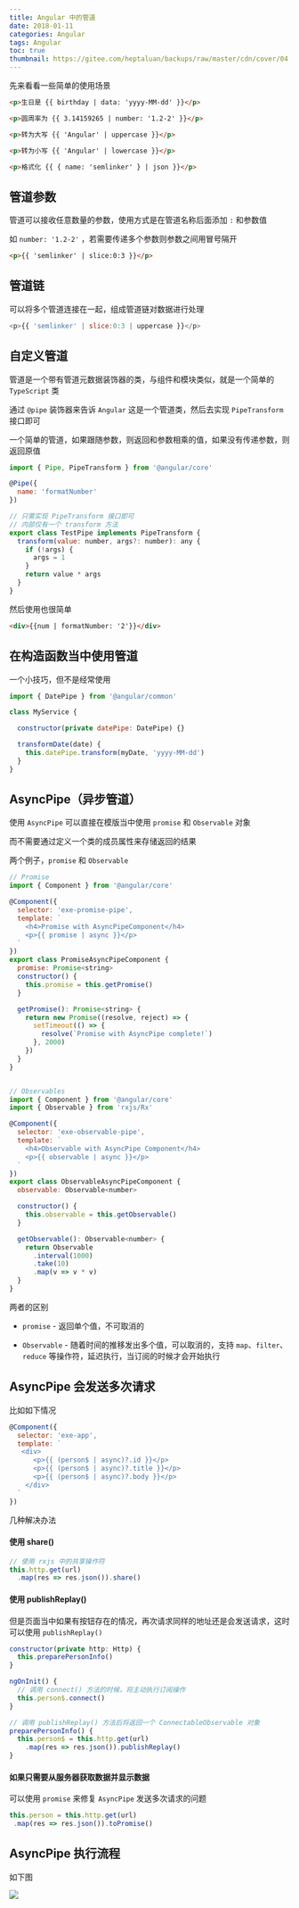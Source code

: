 ```yaml
---
title: Angular 中的管道
date: 2018-01-11
categories: Angular
tags: Angular
toc: true
thumbnail: https://gitee.com/heptaluan/backups/raw/master/cdn/cover/04.jpg
---
```


先来看看一些简单的使用场景

<!--more-->

```html
<p>生日是 {{ birthday | data: 'yyyy-MM-dd' }}</p>

<p>圆周率为 {{ 3.14159265 | number: '1.2-2' }}</p>

<p>转为大写 {{ 'Angular' | uppercase }}</p>

<p>转为小写 {{ 'Angular' | lowercase }}</p>

<p>格式化 {{ { name: 'semlinker' } | json }}</p>
```


## 管道参数

管道可以接收任意数量的参数，使用方式是在管道名称后面添加 `:` 和参数值

如 `number: '1.2-2'` ，若需要传递多个参数则参数之间用冒号隔开


```html
<p>{{ 'semlinker' | slice:0:3 }}</p>
```




## 管道链

可以将多个管道连接在一起，组成管道链对数据进行处理

```js
<p>{{ 'semlinker' | slice:0:3 | uppercase }}</p>
```




## 自定义管道

管道是一个带有管道元数据装饰器的类，与组件和模块类似，就是一个简单的 `TypeScript` 类

通过 `@pipe` 装饰器来告诉 `Angular` 这是一个管道类，然后去实现 `PipeTransform` 接口即可

一个简单的管道，如果跟随参数，则返回和参数相乘的值，如果没有传递参数，则返回原值

```js
import { Pipe, PipeTransform } from '@angular/core'

@Pipe({
  name: 'formatNumber'
})

// 只需实现 PipeTransform 接口即可
// 内部仅有一个 transform 方法
export class TestPipe implements PipeTransform {
  transform(value: number, args?: number): any {
    if (!args) {
      args = 1
    }
    return value * args
  }
}
```

然后使用也很简单

```html
<div>{{num | formatNumber: '2'}}</div>
```


## 在构造函数当中使用管道

一个小技巧，但不是经常使用

```js
import { DatePipe } from '@angular/common'

class MyService {

  constructor(private datePipe: DatePipe) {}

  transformDate(date) {
    this.datePipe.transform(myDate, 'yyyy-MM-dd')
  }
}
```





## AsyncPipe（异步管道）

使用 `AsyncPipe` 可以直接在模版当中使用 `promise` 和 `Observable` 对象

而不需要通过定义一个类的成员属性来存储返回的结果

两个例子，`promise` 和 `Observable`

```js
// Promise
import { Component } from '@angular/core'

@Component({
  selector: 'exe-promise-pipe',
  template: `
    <h4>Promise with AsyncPipeComponent</h4>
    <p>{{ promise | async }}</p>
  `
})
export class PromiseAsyncPipeComponent {
  promise: Promise<string>
  constructor() {
    this.promise = this.getPromise()
  }

  getPromise(): Promise<string> {
    return new Promise((resolve, reject) => {
      setTimeout(() => {
        resolve(`Promise with AsyncPipe complete!`)
      }, 2000)
    })
  }
}


// Observables
import { Component } from '@angular/core'
import { Observable } from 'rxjs/Rx'

@Component({
  selector: 'exe-observable-pipe',
  template: `
    <h4>Observable with AsyncPipe Component</h4>
    <p>{{ observable | async }}</p>
  `
})
export class ObservableAsyncPipeComponent {
  observable: Observable<number>

  constructor() {
    this.observable = this.getObservable()
  }

  getObservable(): Observable<number> {
    return Observable
      .interval(1000)
      .take(10)
      .map(v => v * v)
  }
}
```


两者的区别

* `promise` - 返回单个值，不可取消的

* `Observable` - 随着时间的推移发出多个值，可以取消的，支持 `map`、`filter`、`reduce` 等操作符，延迟执行，当订阅的时候才会开始执行





## AsyncPipe 会发送多次请求

比如如下情况

```js
@Component({
  selector: 'exe-app',
  template: `
   <div>
      <p>{{ (person$ | async)?.id }}</p>
      <p>{{ (person$ | async)?.title }}</p>
      <p>{{ (person$ | async)?.body }}</p>
    </div>
  `
})
```

几种解决办法

#### 使用 share()

```js
// 使用 rxjs 中的共享操作符
this.http.get(url)
  .map(res => res.json()).share()
```


#### 使用 publishReplay()

但是页面当中如果有按钮存在的情况，再次请求同样的地址还是会发送请求，这时可以使用 `publishReplay()`

```js
constructor(private http: Http) {
  this.preparePersonInfo()
}

ngOnInit() {
  // 调用 connect() 方法的时候，将主动执行订阅操作
  this.person$.connect()
}

// 调用 publishReplay() 方法后将返回一个 ConnectableObservable 对象
preparePersonInfo() {
  this.person$ = this.http.get(url)
    .map(res => res.json()).publishReplay()
}
```

#### 如果只需要从服务器获取数据并显示数据

可以使用 `promise` 来修复 `AsyncPipe` 发送多次请求的问题

```js
this.person = this.http.get(url)
 .map(res => res.json()).toPromise()
```





## AsyncPipe 执行流程

如下图

![](https://gitee.com/heptaluan/backups/raw/master/cdn/angular/02.png)
